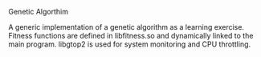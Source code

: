Genetic Algorthim

A generic implementation of a genetic algorithm as a learning exercise. Fitness
functions are defined in libfitness.so and dynamically linked to the main 
program. libgtop2 is used for system monitoring and CPU throttling.
